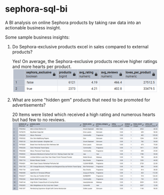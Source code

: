# sephora-sql-bi
A BI analysis on online Sephora products by taking raw data into an actionable business insight.




Some sample business insights:

1. Do Sephora-exclusive products excel in sales compared to external products?

   Yes! On average, the Sephora-exclusive products receive higher ratings and more hearts per product.
![Alt_text](KakaoTalk_20250901_181910168.png)


2. What are some "hidden gem" products that need to be promoted for advertisements?

   20 Items were listed which received a high rating and numerous hearts but had few to no reviews.
![Alt_text](KakaoTalk_20250901_182022894.png)

